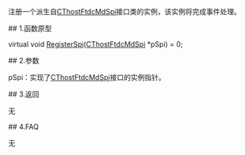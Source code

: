 <p>注册一个派生自<a href="../../CTHOSTFTDCMDSPI/_CTHOSTFTDCMDSPI/">CThostFtdcMdSpi</a>接口类的实例，该实例将完成事件处理。</p>
<span class="anchor" id="b9288787-e37e-47dc-a202-1e09c61ff64c"></span>
## 1.函数原型
<p>virtual void <a href="../../../JYJK/CTHOSTFTDCTRADERSPI/REGISTERSPI/">RegisterSpi</a>(<a href="../../CTHOSTFTDCMDSPI/_CTHOSTFTDCMDSPI/">CThostFtdcMdSpi</a> *pSpi) = 0;</p>
<span class="anchor" id="b4be6350-f849-41c1-b4e3-0ae990f1ba84"></span>
## 2.参数
<p>pSpi：实现了<a href="../../CTHOSTFTDCMDSPI/_CTHOSTFTDCMDSPI/">CThostFtdcMdSpi</a>接口的实例指针。</p>
<span class="anchor" id="92df0220-0600-401b-ab80-dcf090628dc5"></span>
## 3.返回
<p>无</p>
<span class="anchor" id="91baa1b2-1a09-411b-934a-891878bd81d8"></span>
## 4.FAQ
<p>无</p>
